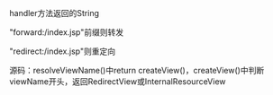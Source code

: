 handler方法返回的String

"forward:/index.jsp"前缀则转发

"redirect:/index.jsp"则重定向



源码：resolveViewName()中return createView()，createView()中判断viewName开头，返回RedirectView或InternalResourceView